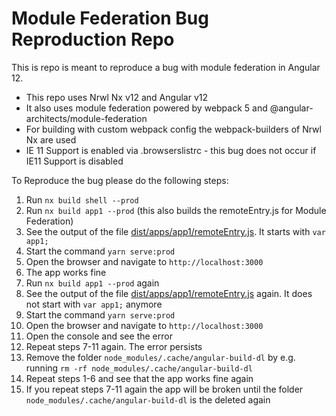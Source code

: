 # Module Federation Bug Reproduction Repo

This is repo is meant to reproduce a bug with module federation in Angular 12.

- This repo uses Nrwl Nx v12 and Angular v12
- It also uses module federation powered by webpack 5 and @angular-architects/module-federation
- For building with custom webpack config the webpack-builders of Nrwl Nx are used
- IE 11 Support is enabled via .browserslistrc - this bug does not occur if IE11 Support is disabled

To Reproduce the bug please do the following steps:

1. Run `nx build shell --prod` 
2. Run `nx build app1 --prod` (this also builds the remoteEntry.js for Module Federation)
3. See the output of the file [dist/apps/app1/remoteEntry.js](dist/apps/app1/remoteEntry.js). It starts with `var app1;`
4. Start the command `yarn serve:prod`
5. Open the browser and navigate to `http://localhost:3000`
6. The app works fine
7. Run `nx build app1 --prod` again
8. See the output of the file [dist/apps/app1/remoteEntry.js](dist/apps/app1/remoteEntry.js) again. It does not start with `var app1;` anymore
9. Start the command `yarn serve:prod`
10. Open the browser and navigate to `http://localhost:3000`
11. Open the console and see the error
12. Repeat steps 7-11 again. The error persists
13. Remove the folder `node_modules/.cache/angular-build-dl` by e.g. running `rm -rf node_modules/.cache/angular-build-dl`
14. Repeat steps 1-6 and see that the app works fine again
15. If you repeat steps 7-11 again the app will be broken until the folder `node_modules/.cache/angular-build-dl` is the deleted again
